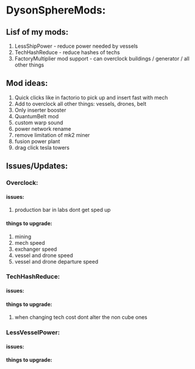 # DysonSphereMods:
## Lisf of my mods:
1. LessShipPower - reduce power needed by vessels
2. TechHashReduce - reduce hashes of techs
3. FactoryMultiplier mod support - can overclock buildings / generator / all other things

## Mod ideas:
1. Quick clicks like in factorio to pick up and insert fast with mech
2. Add to overclock all other things: vessels, drones, belt
3. Only inserter booster
4. QuantumBelt mod
5. custom warp sound
6. power network rename
7. remove limitation of mk2 miner
8. fusion power plant
9. drag click tesla towers

## Issues/Updates:
### Overclock:
#### issues: 
1. production bar in labs dont get sped up

#### things to upgrade:
1. mining
2. mech speed
3. exchanger speed
4. vessel and drone speed
5. vessel and drone departure speed

### TechHashReduce:
#### issues:
#### things to upgrade:
1. when changing tech cost dont alter the non cube ones

### LessVesselPower:
#### issues:
#### things to upgrade:
